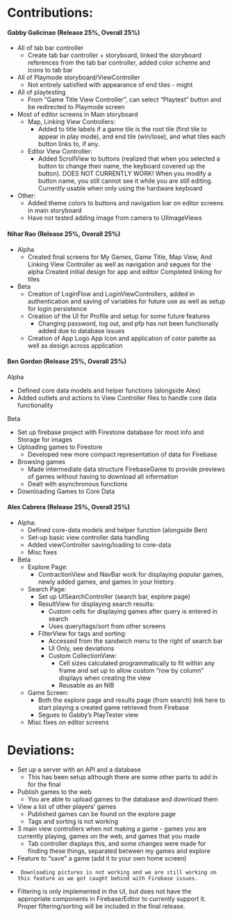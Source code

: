 # Contributions:

#### Gabby Galicinao (Release 25%, Overall 25%)

* All of tab bar controller
    * Create tab bar controller + storyboard, linked the storyboard references from the tab bar controller, added color scheme and icons to tab bar
* All of Playmode storyboard/ViewController
    * Not entirely satisfied with appearance of end tiles - might 
* All of playtesting
    * From “Game Title View Controller”, can select “Playtest” button and be redirected to Playmode screen
* Most of editor screens in Main storyboard
    * Map, Linking View Controllers: 
        * Added to title labels if a game tile is the root tile (first tile to appear in play mode), and end tile (win/lose), and what tiles each button links to, if any.
    * Editor View Controller:
        * Added ScrollView to buttons (realized that when you selected a button to change their name, the keyboard covered up the button). DOES NOT CURRENTLY WORK! When you modify a button name, you still cannot see it while you are still editing. Currently usable when only using the hardware keyboard
* Other:
    * Added theme colors to buttons and navigation bar on editor screens in main storyboard
    * Have not tested adding image from camera to UIImageViews

#### Nihar Rao (Release 25%, Overall 25%)

* Alpha
    * Created final screens for My Games, Game Title, Map View, And Linking View Controller as well as navigation and segues for the alpha Created initial design for app and editor Completed linking for tiles
* Beta
    * Creation of LoginFlow and LoginViewControllers, added in authentication and saving of variables for future use as well as setup for login persistence
    * Creation of the UI for Profile and setup for some future features
        * Changing password, log out, and pfp has not been functionally added due to database issues 
    * Creation of App Logo App Icon and application of color palette as well as design across application

#### Ben Gordon (Release 25%, Overall 25%)

Alpha

* Defined core data models and helper functions (alongside Alex) 
* Added outlets and actions to View Controller files to handle core data functionality

Beta

* Set up firebase project with Firestone database for most info and Storage for images 
* Uploading games to Firestore
    * Developed new more compact representation of data for Firebase
* Browsing games
    * Made intermediate data structure FirebaseGame to provide previews of games without having to download all information 
    * Dealt with asynchronous functions 
* Downloading Games to Core Data

#### Alex Cabrera (Release 25%, Overall 25%)

* Alpha:
    * Defined core-data models and helper function (alongside Ben)
    * Set-up basic view controller data handling
    * Added viewController saving/loading to core-data
    * Misc fixes
* Beta
    * Explore Page:
        * ContractionView and NavBar work for displaying popular games, newly added games, and games in your history.
    * Search Page:
        * Set up UISearchController (search bar, explore page)
        * ResultView for displaying search results:
            * Custom cells for displaying games after query is entered in search
            * Uses query/tags/sort from other screens
        * FilterView for tags and sorting:
            * Accessed from the sandwich menu to the right of search bar
            * UI Only, see deviations
            * Custom CollectionView:
                * Cell sizes calculated programmatically to fit within any frame and set up to allow custom “row by column” displays when creating the view
                * Reusable as an NIB
    * Game Screen:
        * Both the explore page and results page (from search) link here to start playing a created game retrieved from Firebase
        * Segues to Gabby’s PlayTester view
    * Misc fixes on editor screens

# Deviations:

* Set up a server with an API and a database
    * This has been setup although there are some other parts to add in for the final 
* Publish games to the web
    * You are able to upload games to the database and download them
* View a list of other players’ games 
    * Published games can be found on the explore page
    * Tags and sorting is not working
* 3 main view controllers when not making a game - games you are currently playing, games on the web, and games that you made
    * Tab controller displays this, and some changes were made for finding these things, separated between my games and explore
* Feature to “save” a game (add it to your own home screen)
*      Downloading pictures is not working and we are still working on this feature as we got caught behind with Firebase issues.
* Filtering is only implemented in the UI, but does not have the appropriate components in Firebase/Editor to currently support it. Proper filtering/sorting will be included in the final release.

